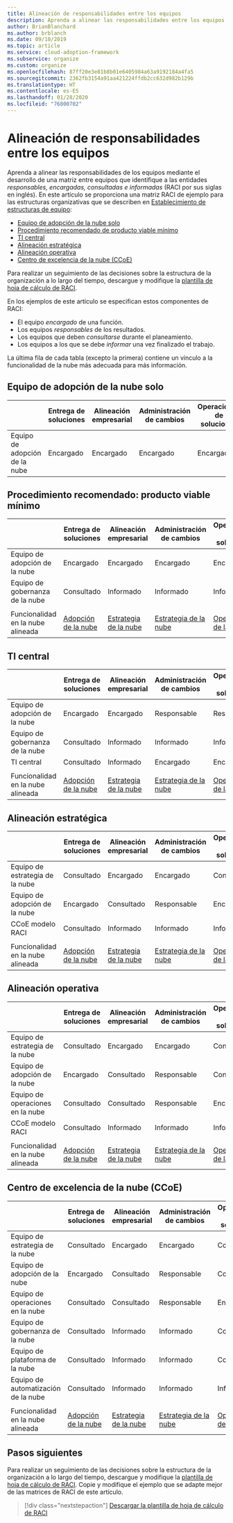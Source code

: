 ```yaml
---
title: Alineación de responsabilidades entre los equipos
description: Aprenda a alinear las responsabilidades entre los equipos.
author: BrianBlanchard
ms.author: brblanch
ms.date: 09/10/2019
ms.topic: article
ms.service: cloud-adoption-framework
ms.subservice: organize
ms.custom: organize
ms.openlocfilehash: 87ff20e3e81b8b01e6405984a63a9192184a4fa5
ms.sourcegitcommit: 2362fb3154a91aa421224ffdb2cc632d982b129b
ms.translationtype: HT
ms.contentlocale: es-ES
ms.lasthandoff: 01/28/2020
ms.locfileid: "76800702"
---
```

# <a name="align-responsibilities-across-teams"></a>Alineación de responsabilidades entre los equipos

Aprenda a alinear las responsabilidades de los equipos mediante el desarrollo de una matriz entre equipos que identifique a las entidades *responsables, encargadas, consultadas e informadas* (RACI por sus siglas en inglés). En este artículo se proporciona una matriz RACI de ejemplo para las estructuras organizativas que se describen en [Establecimiento de estructuras de equipo](./organization-structures.md):

- [Equipo de adopción de la nube solo](#cloud-adoption-team-only)
- [Procedimiento recomendado de producto viable mínimo](#best-practice-minimum-viable-product-mvp)
- [TI central](#central-it)
- [Alineación estratégica](#strategic-alignment)
- [Alineación operativa](#operational-alignment)
- [Centro de excelencia de la nube (CCoE)](#cloud-center-of-excellence-ccoe)

Para realizar un seguimiento de las decisiones sobre la estructura de la organización a lo largo del tiempo, descargue y modifique la [plantilla de hoja de cálculo de RACI](https://archcenter.blob.core.windows.net/cdn/fusion/management/raci-template.xlsx).

En los ejemplos de este artículo se especifican estos componentes de RACI:

- El equipo *encargado* de una función.
- Los equipos *responsables* de los resultados.
- Los equipos que deben *consultarse* durante el planeamiento.
- Los equipos a los que se debe *informar* una vez finalizado el trabajo.

La última fila de cada tabla (excepto la primera) contiene un vínculo a la funcionalidad de la nube más adecuada para más información.

## <a name="cloud-adoption-team-only"></a>Equipo de adopción de la nube solo

|  |Entrega de soluciones  |Alineación empresarial  |Administración de cambios  |Operaciones de soluciones  |Gobernanza |Madurez de la plataforma  |Operaciones de la plataforma  |Automatización de la plataforma  |
|---------|---------|---------|---------|---------|---------|---------|---------|---------|
|Equipo de adopción de la nube |Encargado|Encargado|Encargado|Encargado|Encargado|Encargado|Encargado|Encargado|

## <a name="best-practice-minimum-viable-product-mvp"></a>Procedimiento recomendado: producto viable mínimo

|  |Entrega de soluciones  |Alineación empresarial  |Administración de cambios  |Operaciones de soluciones  |Gobernanza |Madurez de la plataforma  |Operaciones de la plataforma  |Automatización de la plataforma  |
|---------|---------|---------|---------|---------|---------|---------|---------|---------|
|Equipo de adopción de la nube|Encargado|Encargado|Encargado|Encargado|Consultado|Consultado|Consultado|Informado|
|Equipo de gobernanza de la nube|Consultado|Informado|Informado|Informado|Encargado|Encargado|Encargado|Encargado|
||||||||||
|Funcionalidad en la nube alineada|[Adopción de la nube](./cloud-adoption.md)|[Estrategia de la nube](./cloud-strategy.md)|[Estrategia de la nube](./cloud-strategy.md)|[Operaciones de la nube](./cloud-operations.md)|[CCoE](./cloud-center-of-excellence.md)-[Gobernanza de la nube](./cloud-governance.md)|[CCoE](./cloud-center-of-excellence.md)-[Plataforma en la nube](./cloud-platform.md)|[CCoE](./cloud-center-of-excellence.md)-[Plataforma en la nube](./cloud-platform.md)|[CCoE](./cloud-center-of-excellence.md)-[Automatización de la nube](./cloud-automation.md)|

## <a name="central-it"></a>TI central

| |Entrega de soluciones  |Alineación empresarial  |Administración de cambios  |Operaciones de soluciones  |Gobernanza |Madurez de la plataforma  |Operaciones de la plataforma  |Automatización de la plataforma  |
|---------|---------|---------|---------|---------|---------|---------|---------|---------|
|Equipo de adopción de la nube  |Encargado|Encargado|Responsable    |Responsable|Informado   |Informado   |Informado   |Informado   |
|Equipo de gobernanza de la nube|Consultado  |Informado   |Informado   |Informado   |Encargado|Consultado  |Responsable|Informado   |
|TI central           |Consultado  |Informado   |Encargado   |Encargado   |Responsable  |Encargado|Encargado|Encargado|
||||||||||
|Funcionalidad en la nube alineada|[Adopción de la nube](./cloud-adoption.md)|[Estrategia de la nube](./cloud-strategy.md)|[Estrategia de la nube](./cloud-strategy.md)|[Operaciones de la nube](./cloud-operations.md)|[Gobernanza de la nube](./cloud-governance.md)|[TI central](./central-it.md)|[TI central](./central-it.md)|[TI central](./central-it.md)|

## <a name="strategic-alignment"></a>Alineación estratégica

|  |Entrega de soluciones  |Alineación empresarial  |Administración de cambios  |Operaciones de soluciones  |Gobernanza |Madurez de la plataforma  |Operaciones de la plataforma  |Automatización de la plataforma  |
|---------|---------|---------|---------|---------|---------|---------|---------|---------|
|Equipo de estrategia de la nube  |Consultado  |Encargado|Encargado|Consultado  |Consultado  |Informado   |Informado   |Informado   |
|Equipo de adopción de la nube  |Encargado|Consultado  |Responsable|Encargado|Informado   |Informado   |Informado   |Informado   |
|CCoE modelo RACI      |Consultado  |Informado   |Informado   |Informado   |Encargado|Encargado|Encargado|Encargado|
||||||||||
|Funcionalidad en la nube alineada|[Adopción de la nube](./cloud-adoption.md)|[Estrategia de la nube](./cloud-strategy.md)|[Estrategia de la nube](./cloud-strategy.md)|[Operaciones de la nube](./cloud-operations.md)|[CCoE](./cloud-center-of-excellence.md)-[Gobernanza de la nube](./cloud-governance.md)|[CCoE](./cloud-center-of-excellence.md)-[Plataforma en la nube](./cloud-platform.md)|[CCoE](./cloud-center-of-excellence.md)-[Plataforma en la nube](./cloud-platform.md)|[CCoE](./cloud-center-of-excellence.md)-[Automatización de la nube](./cloud-automation.md)|

## <a name="operational-alignment"></a>Alineación operativa

|  |Entrega de soluciones  |Alineación empresarial  |Administración de cambios  |Operaciones de soluciones  |Gobernanza |Madurez de la plataforma  |Operaciones de la plataforma  |Automatización de la plataforma  |
|---------|---------|---------|---------|---------|---------|---------|---------|---------|
|Equipo de estrategia de la nube  |Consultado  |Encargado|Encargado|Consultado  |Consultado  |Informado   |Informado   |Informado   |
|Equipo de adopción de la nube  |Encargado|Consultado  |Responsable|Consultado  |Informado   |Informado   |Informado   |Informado   |
|Equipo de operaciones en la nube|Consultado  |Consultado  |Responsable|Encargado|Consultado  |Informado   |Encargado|Consultado  |
|CCoE modelo RACI      |Consultado  |Informado   |Informado   |Informado   |Encargado|Encargado|Responsable|Encargado|
||||||||||
|Funcionalidad en la nube alineada|[Adopción de la nube](./cloud-adoption.md)|[Estrategia de la nube](./cloud-strategy.md)|[Estrategia de la nube](./cloud-strategy.md)|[Operaciones de la nube](./cloud-operations.md)|[CCoE](./cloud-center-of-excellence.md)-[Gobernanza de la nube](./cloud-governance.md)|[CCoE](./cloud-center-of-excellence.md)-[Plataforma en la nube](./cloud-platform.md)|[CCoE](./cloud-center-of-excellence.md)-[Plataforma en la nube](./cloud-platform.md)|[CCoE](./cloud-center-of-excellence.md)-[Automatización de la nube](./cloud-automation.md)|

## <a name="cloud-center-of-excellence-ccoe"></a>Centro de excelencia de la nube (CCoE)

|  |Entrega de soluciones  |Alineación empresarial  |Administración de cambios  |Operaciones de soluciones  |Gobernanza |Madurez de la plataforma  |Operaciones de la plataforma  |Automatización de la plataforma  |
|---------|---------|---------|---------|---------|---------|---------|---------|---------|
|Equipo de estrategia de la nube  |Consultado  |Encargado|Encargado|Consultado  |Consultado  |Informado   |Informado   |Informado   |
|Equipo de adopción de la nube  |Encargado|Consultado  |Responsable|Consultado  |Informado   |Informado   |Informado   |Informado   |
|Equipo de operaciones en la nube|Consultado  |Consultado  |Responsable|Encargado|Consultado  |Informado   |Encargado|Consultado  |
|Equipo de gobernanza de la nube|Consultado  |Informado   |Informado   |Consultado  |Encargado|Consultado  |Responsable|Informado   |
|Equipo de plataforma de la nube  |Consultado  |Informado   |Informado   |Consultado  |Consultado  |Encargado|Responsable|Responsable|
|Equipo de automatización de la nube|Consultado  |Informado   |Informado   |Informado   |Consultado  |Responsable|Responsable|Encargado|
||||||||||
|Funcionalidad en la nube alineada|[Adopción de la nube](./cloud-adoption.md)|[Estrategia de la nube](./cloud-strategy.md)|[Estrategia de la nube](./cloud-strategy.md)|[Operaciones de la nube](./cloud-operations.md)|[CCoE](./cloud-center-of-excellence.md)-[Gobernanza de la nube](./cloud-governance.md)|[CCoE](./cloud-center-of-excellence.md)-[Plataforma en la nube](./cloud-platform.md)|[CCoE](./cloud-center-of-excellence.md)-[Plataforma en la nube](./cloud-platform.md)|[CCoE](./cloud-center-of-excellence.md)-[Automatización de la nube](./cloud-automation.md)|

## <a name="next-steps"></a>Pasos siguientes

Para realizar un seguimiento de las decisiones sobre la estructura de la organización a lo largo del tiempo, descargue y modifique la [plantilla de hoja de cálculo de RACI](https://archcenter.blob.core.windows.net/cdn/fusion/management/raci-template.xlsx). Copie y modifique el ejemplo que se adapte mejor de las matrices de RACI de este artículo.

> [!div class="nextstepaction"]
> [Descargar la plantilla de hoja de cálculo de RACI](https://archcenter.blob.core.windows.net/cdn/fusion/management/raci-template.xlsx)
